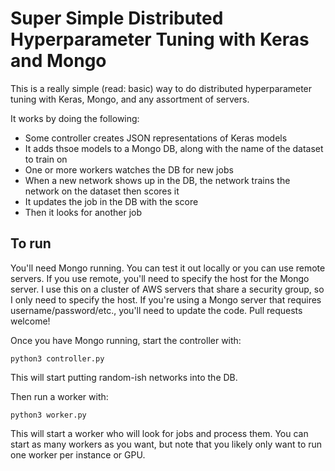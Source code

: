 # Super Simple Distributed Hyperparameter Tuning with Keras and Mongo

This is a really simple (read: basic) way to do distributed hyperparameter tuning with Keras, Mongo, and any assortment of servers.

It works by doing the following:

- Some controller creates JSON representations of Keras models
- It adds thsoe models to a Mongo DB, along with the name of the dataset to train on
- One or more workers watches the DB for new jobs
- When a new network shows up in the DB, the network trains the network on the dataset then scores it
- It updates the job in the DB with the score
- Then it looks for another job

## To run

You'll need Mongo running. You can test it out locally or you can use remote servers. If you use remote, you'll need to specify the host for the Mongo server. I use this on a cluster of AWS servers that share a security group, so I only need to specify the host. If you're using a Mongo server that requires username/password/etc., you'll need to update the code. Pull requests welcome!

Once you have Mongo running, start the controller with:

`python3 controller.py`

This will start putting random-ish networks into the DB.

Then run a worker with:

`python3 worker.py`

This will start a worker who will look for jobs and process them. You can start as many workers as you want, but note that you likely only want to run one worker per instance or GPU.
